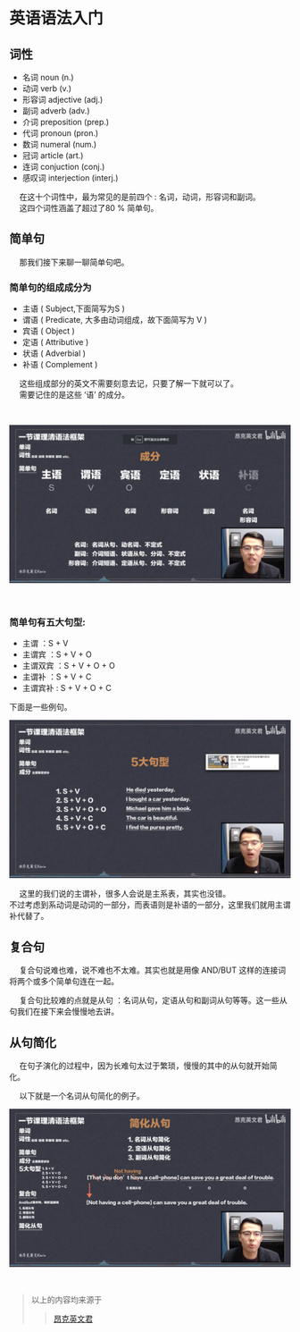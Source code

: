 # 英语语法入门


## 词性

* 名词 noun (n.)
* 动词 verb (v.)
* 形容词 adjective (adj.)
* 副词 adverb (adv.)
* 介词 preposition (prep.)
* 代词 pronoun (pron.)
* 数词 numeral (num.)
* 冠词 article (art.)
* 连词 conjuction (conj.)
* 感叹词 interjection (interj.)

&emsp; 在这十个词性中，最为常见的是前四个 : 名词，动词，形容词和副词。  
&emsp; 这四个词性涵盖了超过了80 % 简单句。

## 简单句

&emsp; 那我们接下来聊一聊简单句吧。

### 简单句的组成成分为

* 主语 ( Subject,下面简写为S )
* 谓语 ( Predicate, 大多由动词组成，故下面简写为 V )
* 宾语 ( Object )
* 定语 ( Attributive )
* 状语 ( Adverbial )
* 补语 ( Complement )

&emsp; 这些组成部分的英文不需要刻意去记，只要了解一下就可以了。  
&emsp; 需要记住的是这些 ‘语’ 的成分。

</br>

![简单句成分](./Images/简单句成分.png)

</br>

### 简单句有五大句型:

* 主谓 ：S + V 
* 主谓宾 ：S + V + O 
* 主谓双宾 ：S + V + O + O
* 主谓补 ：S + V + C
* 主谓宾补 : S + V + O + C

下面是一些例句。

![五大句型](./Images/5大句型.png)

&emsp; 这里的我们说的主谓补，很多人会说是主系表，其实也没错。  
不过考虑到系动词是动词的一部分，而表语则是补语的一部分，这里我们就用主谓补代替了。

## 复合句

&emsp; 复合句说难也难，说不难也不太难。其实也就是用像 AND/BUT 这样的连接词将两个或多个简单句连在一起。

&emsp; 复合句比较难的点就是从句 ：名词从句，定语从句和副词从句等等。这一些从句我们在接下来会慢慢地去讲。

## 从句简化

&emsp; 在句子演化的过程中，因为长难句太过于繁琐，慢慢的其中的从句就开始简化。

&emsp; 以下就是一个名词从句简化的例子。

![名词从句简化案例](./Images/简化从句.png)

</br>

>以上的内容均来源于
>>[昂克英文君](https://space.bilibili.com/286263737/video?tid=0&page=1&keyword=&order=pubdate)
